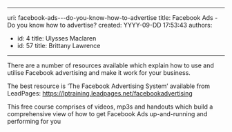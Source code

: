 

---
uri: facebook-ads---do-you-know-how-to-advertise
title: Facebook Ads - Do you know how to advertise?
created: YYYY-09-DD 17:53:43
authors:
  - id: 4
    title: Ulysses Maclaren
  - id: 57
    title: Brittany Lawrence
---




<span class='intro'> <p>​There are a number of resources available which explain how to use and utilise Facebook advertising and make it work for your business.&#160;​<br></p> </span>

<p class="p1">​The best resource is ‘The Facebook Advertising System’ available from LeadPages&#58; <span class="s1"><a href="https&#58;//lptraining.leadpages.net/facebookadvertising/">https&#58;//lptraining.leadpages.net/facebookadvertising</a>​</span></p><p class="p1">This free course comprises of videos, mp3s and handouts which build a comprehensive view of how to get Facebook Ads up-and-running and performing for you&#160;​​</p>


